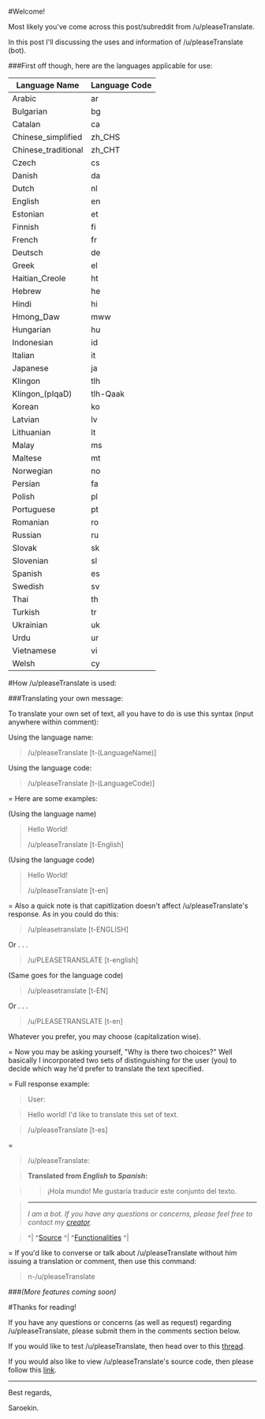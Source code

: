 #Welcome!

Most likely you've come across this post/subreddit from /u/pleaseTranslate.

In this post I'll discussing the uses and information of /u/pleaseTranslate (bot).

###First off though, here are the languages applicable for use:



**Language Name**| **Language Code**
---|---
Arabic| ar
Bulgarian| bg
Catalan| ca
Chinese_simplified| zh_CHS
Chinese_traditional| zh_CHT
Czech| cs
Danish| da
Dutch| nl
English| en
Estonian| et
Finnish| fi
French| fr
Deutsch| de
Greek | el
Haitian_Creole| ht
Hebrew| he
Hindi | hi
Hmong_Daw| mww
Hungarian| hu
Indonesian| id
Italian| it
Japanese| ja
Klingon| tlh
Klingon_(pIqaD)| tlh-Qaak
Korean| ko
Latvian| lv
Lithuanian| lt
Malay| ms
Maltese| mt
Norwegian| no
Persian| fa
Polish| pl
Portuguese| pt
Romanian| ro
Russian| ru
Slovak| sk
Slovenian| sl
Spanish| es
Swedish| sv
Thai| th
Turkish| tr
Ukrainian| uk
Urdu| ur
Vietnamese| vi
Welsh| cy

#How /u/pleaseTranslate is used:

###Translating your own message:

To translate your own set of text, all you have to do is use this syntax (input anywhere within comment):

Using the language name:
>/u/pleaseTranslate [t-(LanguageName)]

Using the language code:
>/u/pleaseTranslate [t-(LanguageCode)]

=
Here are some examples:

(Using the language name)
>Hello World!
>
>/u/pleaseTranslate [t-English]

(Using the language code)
>Hello World!
>
>/u/pleaseTranslate [t-en]

=
Also a quick note is that capitlization doesn't affect /u/pleaseTranslate's response. As in you could do this:

>/u/pleasetranslate [t-ENGLISH]

Or . . .

>/u/PLEASETRANSLATE [t-english]

(Same goes for the language code)

>/u/pleasetranslate [t-EN]

Or . . .

>/u/PLEASETRANSLATE [t-en]

Whatever you prefer, you may choose (capitalization wise).

=
Now you may be asking yourself, "Why is there two choices?" Well basically I incorporated two sets of distinguishing for the user (you) to decide which way he'd prefer to translate the text specified.

=
Full response example:

>User:

>Hello world! I'd like to translate this set of text.

>/u/pleaseTranslate [t-es] 

=

>/u/pleaseTranslate:

>**Translated from *English* to *Spanish*:**

>>¡Hola mundo! Me gustaría traducir este conjunto del texto.

>---
>*I am a bot. If you have any questions or concerns, please feel free to contact my [creator](https://www.reddit.com/message/compose/?to=Saroekin&subject=/u/pleaseTranslate).*

>^| ^[Source](https://github.com/Saroekin/pleaseTranslate) ^| ^[Functionalities](https://www.reddit.com/r/Saroekin_redditBots/comments/354g14/upleasetranslate_information/) ^|

=
If you'd like to converse or talk about /u/pleaseTranslate without him issuing a translation or comment, then use this command:

>n-/u/pleaseTranslate

###*(More features coming soon)*

#Thanks for reading!

If you have any questions or concerns (as well as request) regarding /u/pleaseTranslate, please submit them in the comments section below.

If you would like to test /u/pleaseTranslate, then head over to this [thread](https://www.reddit.com/r/Saroekin_redditBots/comments/339ez3/bot_testing/).

If you would also like to view /u/pleaseTranslate's source code, then please follow this [link](https://github.com/Saroekin/GoldFact/blob/master/GoldFact.py).

---
Best regards,

Saroekin.
